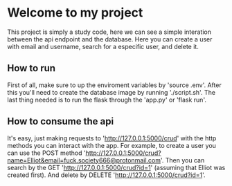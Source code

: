 <h1>Welcome to my project</h1>

This project is simply a study code, here we can see a simple interation between
the api endpoint and the database.
Here you can create a user with email and username, search for a especific user, and delete it.

<h2>How to run</h2>

First of all, make sure to up the enviroment variables by 'source .env'. 
After this you'll need to create the database image by running './script.sh'.
The last thing needed is to run the flask through the 'app.py' or 'flask run'.


<h2>How to consume the api</h2>

It's easy, just making requests to 'http://127.0.0.1:5000/crud' with the http methods you can interact with the app.
For example, to create a user you can use the POST method 'http://127.0.0.1:5000/crud?name=Elliot&email=fuck.society666@protonmail.com'. Then you can search by the GET 'http://127.0.0.1:5000/crud?id=1' (assuming that Elliot was created first). 
And delete by DELETE 'http://127.0.0.1:5000/crud?id=1'. 